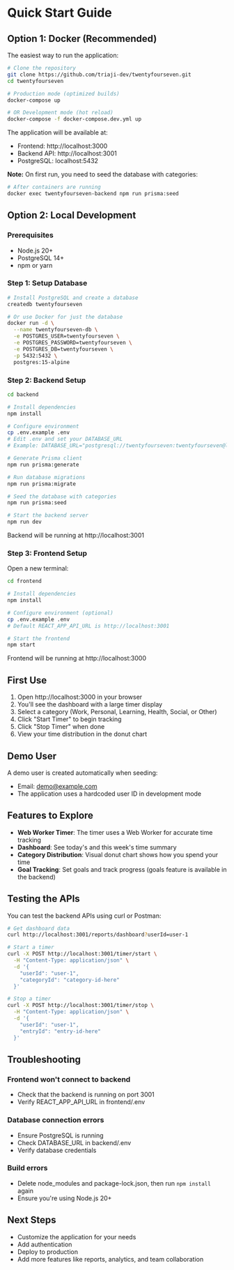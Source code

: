 # Quick Start Guide

## Option 1: Docker (Recommended)

The easiest way to run the application:

```bash
# Clone the repository
git clone https://github.com/triaji-dev/twentyfourseven.git
cd twentyfourseven

# Production mode (optimized builds)
docker-compose up

# OR Development mode (hot reload)
docker-compose -f docker-compose.dev.yml up
```

The application will be available at:
- Frontend: http://localhost:3000
- Backend API: http://localhost:3001
- PostgreSQL: localhost:5432

**Note:** On first run, you need to seed the database with categories:
```bash
# After containers are running
docker exec twentyfourseven-backend npm run prisma:seed
```

## Option 2: Local Development

### Prerequisites
- Node.js 20+
- PostgreSQL 14+
- npm or yarn

### Step 1: Setup Database

```bash
# Install PostgreSQL and create a database
createdb twentyfourseven

# Or use Docker for just the database
docker run -d \
  --name twentyfourseven-db \
  -e POSTGRES_USER=twentyfourseven \
  -e POSTGRES_PASSWORD=twentyfourseven \
  -e POSTGRES_DB=twentyfourseven \
  -p 5432:5432 \
  postgres:15-alpine
```

### Step 2: Backend Setup

```bash
cd backend

# Install dependencies
npm install

# Configure environment
cp .env.example .env
# Edit .env and set your DATABASE_URL
# Example: DATABASE_URL="postgresql://twentyfourseven:twentyfourseven@localhost:5432/twentyfourseven?schema=public"

# Generate Prisma client
npm run prisma:generate

# Run database migrations
npm run prisma:migrate

# Seed the database with categories
npm run prisma:seed

# Start the backend server
npm run dev
```

Backend will be running at http://localhost:3001

### Step 3: Frontend Setup

Open a new terminal:

```bash
cd frontend

# Install dependencies
npm install

# Configure environment (optional)
cp .env.example .env
# Default REACT_APP_API_URL is http://localhost:3001

# Start the frontend
npm start
```

Frontend will be running at http://localhost:3000

## First Use

1. Open http://localhost:3000 in your browser
2. You'll see the dashboard with a large timer display
3. Select a category (Work, Personal, Learning, Health, Social, or Other)
4. Click "Start Timer" to begin tracking
5. Click "Stop Timer" when done
6. View your time distribution in the donut chart

## Demo User

A demo user is created automatically when seeding:
- Email: demo@example.com
- The application uses a hardcoded user ID in development mode

## Features to Explore

- **Web Worker Timer**: The timer uses a Web Worker for accurate time tracking
- **Dashboard**: See today's and this week's time summary
- **Category Distribution**: Visual donut chart shows how you spend your time
- **Goal Tracking**: Set goals and track progress (goals feature is available in the backend)

## Testing the APIs

You can test the backend APIs using curl or Postman:

```bash
# Get dashboard data
curl http://localhost:3001/reports/dashboard?userId=user-1

# Start a timer
curl -X POST http://localhost:3001/timer/start \
  -H "Content-Type: application/json" \
  -d '{
    "userId": "user-1",
    "categoryId": "category-id-here"
  }'

# Stop a timer
curl -X POST http://localhost:3001/timer/stop \
  -H "Content-Type: application/json" \
  -d '{
    "userId": "user-1",
    "entryId": "entry-id-here"
  }'
```

## Troubleshooting

### Frontend won't connect to backend
- Check that the backend is running on port 3001
- Verify REACT_APP_API_URL in frontend/.env

### Database connection errors
- Ensure PostgreSQL is running
- Check DATABASE_URL in backend/.env
- Verify database credentials

### Build errors
- Delete node_modules and package-lock.json, then run `npm install` again
- Ensure you're using Node.js 20+

## Next Steps

- Customize the application for your needs
- Add authentication
- Deploy to production
- Add more features like reports, analytics, and team collaboration
